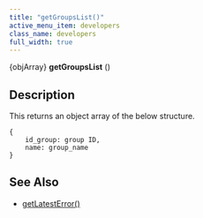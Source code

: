 ```yaml
---
title: "getGroupsList()"
active_menu_item: developers
class_name: developers
full_width: true
---
```



{objArray} **getGroupsList** ()

## Description

This returns an object array of the below structure.

    {
        id_group: group ID, 
        name: group_name
    }
     
   

## See Also

 - [getLatestError()](/developers/documentation/scripting-apis/server-side-api/ssj-object/miscellaneous/getlatesterror)

